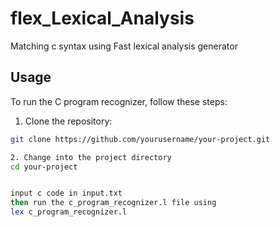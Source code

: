 # flex_Lexical_Analysis
Matching c syntax using Fast lexical analysis generator


## Usage

To run the C program recognizer, follow these steps:

1. Clone the repository:

```bash
git clone https://github.com/yourusername/your-project.git

2. Change into the project directory
cd your-project


input c code in input.txt
then run the c_program_recognizer.l file using
lex c_program_recognizer.l
